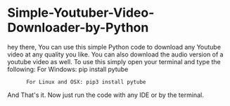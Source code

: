 # Simple-Youtuber-Video-Downloader-by-Python
hey there, You can use this simple Python code to download any Youtube video at any quality you like. You can also download the audio version of a youtube video as well.
To use this simply open your terminal and type the following:
          For Windows: pip install pytube
          
          For Linux and OSX: pip3 install pytube

And That's it. Now just run the code with any IDE or by the terminal.

